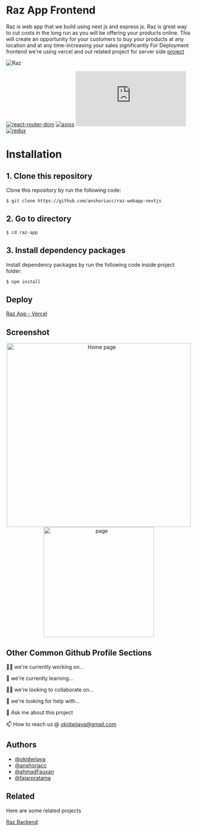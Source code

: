 
# Raz App Frontend

Raz is web app that we build using next js and express js.
Raz is great way to cut costs in the long run as you will be offering your products online. This will create an opportunity for your customers to buy your products at any location and at any time-increasing your sales significantly
For Deployment frontend we're using vercel and out related project for server side [project](##Related) 


![Raz](https://drive.google.com/uc?export=view&id=1FcgncPq7HGnaEXO0tmrE6r2ZykxhtSF-)

[![react-router-dom](https://img.shields.io/npm/v/react-router-dom?label=react-router-dom)](https://www.npmjs.com/package/react-router-dom)
[![axios](https://img.shields.io/npm/v/axios?label=axios)](https://www.npmjs.com/package/axios)
[![chart.js](https://img.shields.io/npm/v/chart.js?label=chart.js)](https://www.npmjs.com/package/chart.js)
[![redux](https://img.shields.io/npm/v/redux?label=redux)](https://www.npmjs.com/package/redux)

# Installation

## 1. Clone this repository

Clone this repository by run the following code:

```
$ git clone https://github.com/anshoriacc/raz-webapp-nextjs
```
## 2. Go to directory

```
$ cd raz-app
```

## 3. Install dependency packages

Install dependency packages by run the following code inside project folder:

```
$ npm install
```

## Deploy

[Raz App - Vercel](https://raz-garlic.vercel.app/)

## Screenshot

<div align="center">
<img width="500" src="https://drive.google.com/uc?export=view&id=1JGGu6ursmkqwlLVFCvNh-Bi3dR34p5Qy" alt="Home page">

<img width="300" src="https://drive.google.com/uc?export=view&id=1utTXOmKdl3c54jpnxFMIDyPr5ctcAiDW" alt="page">
</div>

## Other Common Github Profile Sections
👩‍💻 we're currently working on...

🧠 we're currently learning...

👯‍♀️ we're looking to collaborate on...

🤔 we're looking for help with...

💬 Ask me about this project

📫 How to reach us @ okidwijaya@gmail.com


## Authors

- [@okidwijaya]( https://github.com/okidwijaya)
- [@anshoriacc]( https://github.com/anshoriacc)
- [@ahmadFauxan]( https://github.com/special-snowflake)
- [@fajarpratama](https://github.com/ikehikeh151   )


## Related

Here are some related projects

[Raz Backend](https://github.com/okidwijaya/raz-app)

